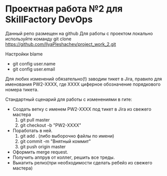 # Проектная работа №2 для SkillFactory DevOps

Данный репо размещен на github
Для работы с проектом локально используйте команду git clone https://github.com/IlyaPleshachev/project_work_2.git

Настройки blame
- git config user.name
- git config user.email


Для любих изменений обязательно(!) заводим тикет в Jira, правило для именования PW2-XXXX, где XXXX циферное обозначение порядкового номера тикета.

Стандартный сценарий для работы с изменениями в гите:
- Создать ветку с именем PW2-XXXX под тикет в Jira из свежего мастера
  1) git pull master
  2) git checkout -b "PW2-XXXX"  
- Поработать в ней.
  1) git add . (либо выборочно файлы по имени)
  2) git commit -m "Внятный коммит"
  3) git push origin master
- Оформить merge request.
- Получить аппрув от коллег, решить все треды.
- Выкатить релиз(при необходимости сделать ребейз из свежего мастера)

